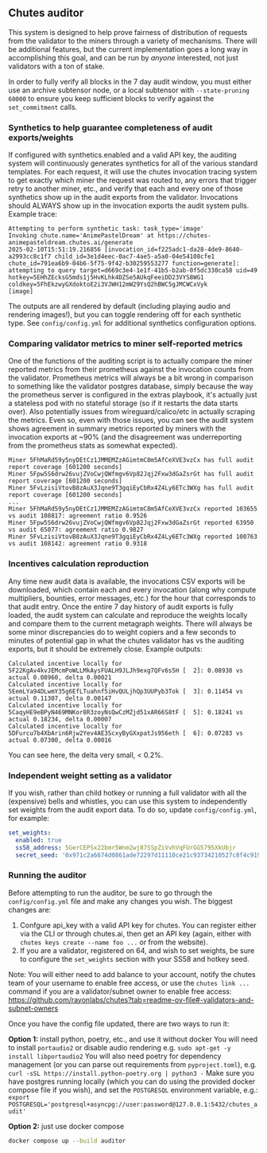 ## Chutes auditor
This system is designed to help prove fairness of distribution of requests from the validator to the miners through a variety of mechanisms. There will be additional features, but the current implementation goes a long way in accomplishing this goal, and can be run by *anyone* interested, not just validators with a ton of stake.

In order to fully verify all blocks in the 7 day audit window, you must either use an archive subtensor node, or a local subtensor with `--state-pruning 60000` to ensure you keep sufficient blocks to verify against the `set_commitment` calls.

### Synthetics to help guarantee completeness of audit exports/weights
If configured with synthetics.enabled and a valid API key, the auditing system will continuously generates synthetics for all of the various standard templates. For each request, it will use the chutes invocation tracing system to get exactly which miner the request was routed to, any errors that trigger retry to another miner, etc., and verify that each and every one of those synthetics show up in the audit exports from the validator. Invocations should ALWAYS show up in the invocation exports the audit system pulls.
Example trace:
```
Attempting to perform synthetic task: task_type='image'
Invoking chute.name='AnimePastelDream' at https://chutes-animepasteldream.chutes.ai/generate
2025-02-10T15:51:19.216856 [invocation_id=f225adc1-da28-4de9-8640-a2993cc8c1f7 child_id=3e1d4eec-0ac7-4ae5-a5a0-04e54108cfe1 chute_id=791ea6b9-04b6-5f75-9f42-b30259553277 function=generate]: attempting to query target=d669c3e4-1e1f-41b5-b2ab-0f5dc330ca58 uid=49 hotkey=5EHhZEcksG5mds1j5HvKLhk4DZSe5AUkqFeeiDD23VYS8WG1 coldkey=5FhEkzwyGXdoktoE2i3VJWH12mW29YsQ2hBWC5gJMCWCxVyk
[image]
```
The outputs are all rendered by default (including playing audio and rendering images!), but you can toggle rendering off for each synthetic type.
See `config/config.yml` for additional synthetics configuration options.
### Comparing validator metrics to miner self-reported metrics
One of the functions of the auditing script is to actually compare the miner reported metrics from their prometheus against the invocation counts from the validator.  Prometheus metrics will always be a bit wrong in comparison to something like the validator postgres database, simply because the way the prometheus server is configured in the extras playbook, it's actually just a stateless pod with no stateful storage (so if it restarts the data starts over). Also potentially issues from wireguard/calico/etc in actually scraping the metrics. Even so, even with those issues, you can see the audit system shows agreement in summary metrics reported by miners with the invocation exports at ~90% (and the disagreement was underreporting from the prometheus stats as somewhat expected).

```
Miner 5FhMaRd59y5nyDEtCz1JMMEMZzAGimtmC8m5AfCeXVE3vzCx has full audit report coverage [601200 seconds]
Miner 5Fpw5S6drw26vujZVoCwjQWfmgv6Vp82Jqj2Fxw3dGaZsrGt has full audit report coverage [601200 seconds]
Miner 5FvLzisiVtovB8zAuX3Jqne9T3gqiEyCbRx4Z4Ly6ETc3WXg has full audit report coverage [601200 seconds]
...
Miner 5FhMaRd59y5nyDEtCz1JMMEMZzAGimtmC8m5AfCeXVE3vzCx reported 103655 vs audit 108817: agreement ratio 0.9526
Miner 5Fpw5S6drw26vujZVoCwjQWfmgv6Vp82Jqj2Fxw3dGaZsrGt reported 63950 vs audit 65077: agreement ratio 0.9827
Miner 5FvLzisiVtovB8zAuX3Jqne9T3gqiEyCbRx4Z4Ly6ETc3WXg reported 100763 vs audit 108142: agreement ratio 0.9318
```
### Incentives calculation reproduction
Any time new audit data is available, the invocations CSV exports will be downloaded, which contain each and every invocation (along why compute multipliers, bounties, error messages, etc.) for the hour that corresponds to that audit entry.  Once the entire 7 day history of audit exports is fully loaded, the audit system can calculate and reproduce the weights locally and compare them to the current metagraph weights.  There will always be some minor discrepancies do to weight copiers and a few seconds to minutes of potential gap in what the chutes validator has vs the auditing exports, but it should be extremely close.
Example outputs:
```
Calculated incentive locally for 5F22KgAv4kvJEMcmPoWLLMkAysFUALH9JLJh9exg7QFv6s5H [  2]: 0.08938 vs actual 0.08960, delta 0.00021
Calculated incentive locally for 5EemLYa94DLwmY35g6EfLTuahnf5iHvQULjhQp3UUPyb3Tok [  3]: 0.11454 vs actual 0.11307, delta 0.00147
Calculated incentive locally for 5CaqyHE9eBPyN469MNKor8R3zoyNsQwCzMZjd51xAR66S8tF [  5]: 0.18241 vs actual 0.18234, delta 0.00007
Calculated incentive locally for 5DFurcu7b4XbArin6Rjw2Yev4AE3ScxyByGXxpatJs956eth [  6]: 0.07283 vs actual 0.07300, delta 0.00016
```
You can see here, the delta very small, < 0.2%.
### Independent weight setting as a validator
If you wish, rather than child hotkey or running a full validator with all the (expensive) bells and whistles, you can use this system to independently set weights from the audit export data. To do so, update `config/config.yml`, for example:
```yaml
set_weights:
  enabled: true
  ss58_address: 5GerCEPSx22bmr5Wnm2wj87SSpZiVvhVqFUrGG5795XkUbjr
  secret_seed: '0x971c2a6674d0861ade72297d11110ce21c93734210527c8f4c9190c00139ce20'
```
### Running the auditor
Before attempting to run the auditor, be sure to go through the `config/config.yml` file and make any changes you wish. The biggest changes are:

1. Confgure api_key with a valid API key for chutes. You can register either via the CLI or through chutes.ai, then get an API key (again, either with `chutes keys create --name foo ...` or from the website).
2. If you are a validator, registered on 64, and wish to set weights, be sure to configure the `set_weights` section with your SS58 and hotkey seed.

Note: You will either need to add balance to your account, notify the chutes team of your username to enable free access, or use the `chutes link ...` command if you are a validator/subnet owner to enable free access: https://github.com/rayonlabs/chutes?tab=readme-ov-file#-validators-and-subnet-owners

Once you have the config file updated, there are two ways to run it:

__Option 1:__ install python, poetry, etc., and use it without docker
You will need to install `portaudio2` or disable audio rendering e.g. `sudo apt-get -y install libportaudio2`
You will also need poetry for dependency management (or you can parse out requirements from `pyproject.toml`), e.g. `curl -sSL https://install.python-poetry.org | python3 -`
Make sure you have postgres running locally (which you can do using the provided docker compose file if you wish), and set the `POSTGRESQL` environment variable, e.g.: `export POSTGRESQL='postgresql+asyncpg://user:password@127.0.0.1:5432/chutes_audit'`

__Option 2:__ just use docker compose
```bash
docker compose up --build auditor
```
